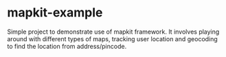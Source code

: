 # mapkit-example

Simple project to demonstrate use of mapkit framework. It involves playing around with different types of maps, tracking user location and geocoding to find the location from address/pincode.
